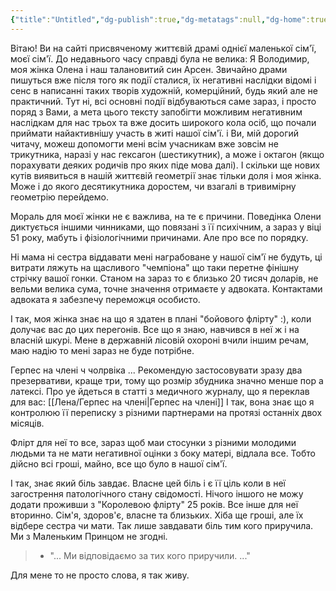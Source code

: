 ```yaml
---
{"title":"Untitled","dg-publish":true,"dg-metatags":null,"dg-home":true,"permalink":"/lena/untitled/","tags":["gardenEntry"],"dgPassFrontmatter":true,"noteIcon":""}
---
```




Вітаю! Ви на сайті присвяченому життєвій драмі однієї маленької сім'ї, моєї сім'ї. До недавнього часу справді була не велика: Я Володимир, моя жінка Олена і наш талановитий син Арсен. Звичайно драми пишуться вже після того як події сталися, їх негативні наслідки відомі і сенс в написанні таких творів художній, комерційний, будь який але не практичний. Тут ні, всі основні події відбуваються саме зараз, і просто поряд з Вами, а мета цього тексту запобігти можливим негативним наслідкам для нас трьох та вже досить широкого кола осіб, що почали приймати найактивнішу участь в житі нашої сім'ї. і Ви, мій дорогий читачу, можеш допомогти мені всім учасникам вже зовсім не трикутника, наразі у нас гексагон (шестикутник), а може і октагон (якщо порахувати деяких родичів про яких піде мова далі). І скільки ще нових кутів виявиться в нашій життєвій геометрії знає тільки доля і моя жінка.  Може і до якого десятикутника доростем, чи взагалі в тривимірну геометрію перейдемо.







Мораль для моєї жінки не є важлива, на те є причини. Поведінка Олени диктується іншими чинниками, що повязані з її психічним, а зараз у віці 51 року, мабуть і фізіологічними причинами. Але про все по порядку.

Ні мама ні сестра віддавати мені награбоване у нашої сім'ї не будуть, ці витрати ляжуть на щасливого "чемпіона" що таки перетне фінішну стрічку вашої гонки. Станом на зараз то є близько 20 тисяч доларів, не вельми велика сума,  точне значення отримаєте у адвоката. Контактами адвоката я забезпечу переможця особисто.

І так, моя жінка знає на що я здатен в плані "бойового флірту" :), коли долучає вас до цих перегонів. Все що я знаю, навчився в неї ж і на власній шкурі. Мене в державній лісовій охороні вчили іншим речам, маю надію то мені зараз не буде потрібне.

Герпес на члені ч чолрвіка ... Рекомендую застосовувати зразу два презервативи, краще три, тому що розмір збудника значно менше пор а латексі. Про уе йдеться в статті з медичного журналу, що я переклав для вас: [[Лена/Герпес на члені\|Герпес на члені]]
І так, вона знає що я контролюю її переписку з різними партнерами на протязі останніх двох місяців.

Флірт для неї то все, зараз щоб маи стосунки з різними молодими людьми та не мати негативної оцінки з боку матері, відлала все. Тобто дійсно всі гроші, майно, все що було в нашої сім'ї. 

І так, знає який біль завдає. Власне цей біль і є її ціль коли в неї загострення патологічного стану свідомості. Нічого іншого не можу додати проживши з "Королевою флірту" 25 років. Все інше для неї вторинно. Сім'я, здоров'є, власне та близьких. Хіба ще гроші, але їх відбере сестра чи мати. Так лише завдавати біль тим кого приручила. Ми з Маленьким Принцом не згодні.

> - "... Ми відповідаємо за тих кого приручили. ..." 

Для мене то не просто слова, я так живу.
